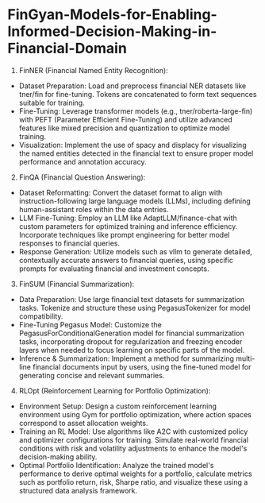 # FinGyan-Models-for-Enabling-Informed-Decision-Making-in-Financial-Domain

1. FinNER (Financial Named Entity Recognition):
* Dataset Preparation: Load and preprocess financial NER datasets like tner/fin for fine-tuning. Tokens are concatenated to form text sequences suitable for training.
* Fine-Tuning: Leverage transformer models (e.g., tner/roberta-large-fin) with PEFT (Parameter Efficient Fine-Tuning) and utilize advanced features like mixed precision and quantization to optimize model training.
* Visualization: Implement the use of spacy and displacy for visualizing the named entities detected in the financial text to ensure proper model performance and annotation accuracy.

2. FinQA (Financial Question Answering):
* Dataset Reformatting: Convert the dataset format to align with instruction-following large language models (LLMs), including defining human-assistant roles within the data entries.
* LLM Fine-Tuning: Employ an LLM like AdaptLLM/finance-chat with custom parameters for optimized training and inference efficiency. Incorporate techniques like prompt engineering for better model responses to financial queries.
* Response Generation: Utilize models such as vllm to generate detailed, contextually accurate answers to financial queries, using specific prompts for evaluating financial and investment concepts.
  
3. FinSUM (Financial Summarization):
* Data Preparation: Use large financial text datasets for summarization tasks. Tokenize and structure these using PegasusTokenizer for model compatibility.
* Fine-Tuning Pegasus Model: Customize the PegasusForConditionalGeneration model for financial summarization tasks, incorporating dropout for regularization and freezing encoder layers when needed to focus learning on specific parts of the model.
* Inference & Summarization: Implement a method for summarizing multi-line financial documents input by users, using the fine-tuned model for generating concise and relevant summaries.
  
4. RLOpt (Reinforcement Learning for Portfolio Optimization):
* Environment Setup: Design a custom reinforcement learning environment using Gym for portfolio optimization, where action spaces correspond to asset allocation weights.
* Training an RL Model: Use algorithms like A2C with customized policy and optimizer configurations for training. Simulate real-world financial conditions with risk and volatility adjustments to enhance the model's decision-making ability.
* Optimal Portfolio Identification: Analyze the trained model's performance to derive optimal weights for a portfolio, calculate metrics such as portfolio return, risk, Sharpe ratio, and visualize these using a structured data analysis framework.
